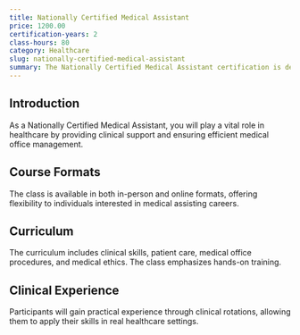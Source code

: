 ```yaml
---
title: Nationally Certified Medical Assistant
price: 1200.00
certification-years: 2
class-hours: 80
category: Healthcare
slug: nationally-certified-medical-assistant
summary: The Nationally Certified Medical Assistant certification is designed for individuals pursuing a career in medical assisting. This comprehensive class covers clinical and administrative skills, patient care, and medical office management. It equips candidates with the skills needed to assist healthcare providers and ensure smooth clinic operations.
---
```


## Introduction

As a Nationally Certified Medical Assistant, you will play a vital role in healthcare by providing clinical support and ensuring efficient medical office management.

## Course Formats

The class is available in both in-person and online formats, offering flexibility to individuals interested in medical assisting careers.

## Curriculum

The curriculum includes clinical skills, patient care, medical office procedures, and medical ethics. The class emphasizes hands-on training.

## Clinical Experience

Participants will gain practical experience through clinical rotations, allowing them to apply their skills in real healthcare settings.

